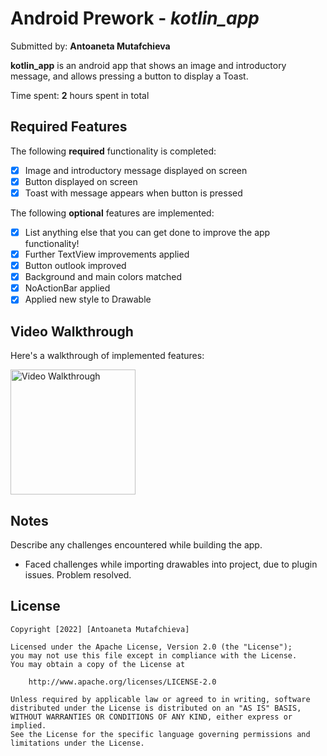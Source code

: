 # Android Prework - *kotlin_app*

Submitted by: **Antoaneta Mutafchieva**

**kotlin_app** is an android app that shows an image and introductory message, and allows pressing a button to display a Toast. 

Time spent: **2** hours spent in total

## Required Features

The following **required** functionality is completed:

* [x] Image and introductory message displayed on screen
* [x] Button displayed on screen
* [x] Toast with message appears when button is pressed 

The following **optional** features are implemented:

* [x] List anything else that you can get done to improve the app functionality!
* [x] Further TextView improvements applied
* [x] Button outlook improved
* [x] Background and main colors matched
* [x] NoActionBar applied
* [x] Applied new style to Drawable 

## Video Walkthrough

Here's a walkthrough of implemented features:

<img src='https://i.imgur.com/tTqXbjw.gif' title='Video Walkthrough' width='200' alt='Video Walkthrough' />

<!-- Replace this with whatever GIF tool you used! -->

<!-- Other options include:
[Kap](https://getkap.co/) for macOS
[ScreenToGif](https://www.screentogif.com/) for Windows
[peek](https://github.com/phw/peek) for Linux. -->

## Notes

Describe any challenges encountered while building the app.
- Faced challenges while importing drawables into project, due to plugin issues. Problem resolved.

## License

    Copyright [2022] [Antoaneta Mutafchieva]

    Licensed under the Apache License, Version 2.0 (the "License");
    you may not use this file except in compliance with the License.
    You may obtain a copy of the License at

        http://www.apache.org/licenses/LICENSE-2.0

    Unless required by applicable law or agreed to in writing, software
    distributed under the License is distributed on an "AS IS" BASIS,
    WITHOUT WARRANTIES OR CONDITIONS OF ANY KIND, either express or implied.
    See the License for the specific language governing permissions and
    limitations under the License.